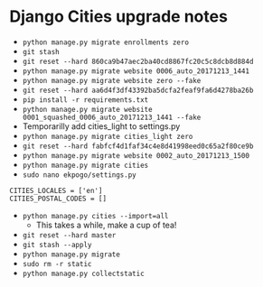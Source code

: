 # Django Cities upgrade notes

* `python manage.py migrate enrollments zero`
* `git stash`
* `git reset --hard 860ca9b47aec2ba40cd8867fc20c5c8dcb8d884d`
* `python manage.py migrate website 0006_auto_20171213_1441`
* `python manage.py migrate website zero --fake`
* `git reset --hard aa6d4f3df43392ba5dcfa2feaf9fa6d4278ba26b`
* `pip install -r requirements.txt`
* `python manage.py migrate website 0001_squashed_0006_auto_20171213_1441 --fake`
* Temporarilly add cities_light to settings.py
* `python manage.py migrate cities_light zero`
* `git reset --hard fabfcf4d1faf34c4e8d41998eed0c65a2f80ce9b`
* `python manage.py migrate website 0002_auto_20171213_1500`
* `python manage.py migrate cities`
* `sudo nano ekpogo/settings.py`

```
CITIES_LOCALES = ['en']
CITIES_POSTAL_CODES = []
```

* `python manage.py cities --import=all`
  * This takes a while, make a cup of tea!
* `git reset --hard master`
* `git stash --apply`
* `python manage.py migrate`
* `sudo rm -r static`
* `python manage.py collectstatic`
